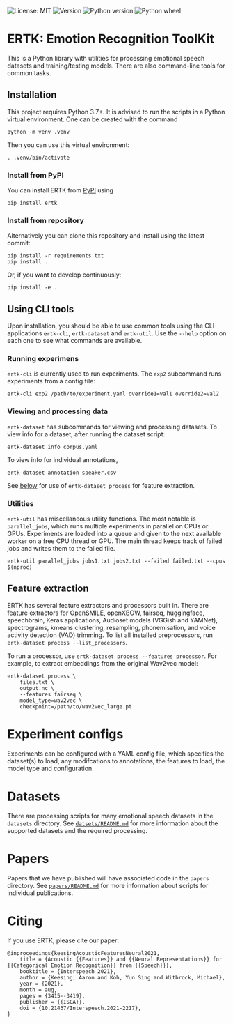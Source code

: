 ![License: MIT](https://img.shields.io/github/license/Strong-AI-Lab/emotion)
![Version](https://img.shields.io/pypi/v/ertk)
![Python version](https://img.shields.io/pypi/pyversions/ertk)
![Python wheel](https://img.shields.io/pypi/wheel/ertk)

# ERTK: Emotion Recognition ToolKit
This is a Python library with utilities for processing emotional
speech datasets and training/testing models. There are also command-line
tools for common tasks.

## Installation
This project requires Python 3.7+. It is advised to run the scripts in a
Python virtual environment. One can be created with the command
```
python -m venv .venv
```
Then you can use this virtual environment:
```
. .venv/bin/activate
```

### Install from PyPI
You can install ERTK from [PyPI](https://pypi.org/project/ertk/) using
```
pip install ertk
```

### Install from repository
Alternatively you can clone this repository and install using the latest
commit:
```
pip install -r requirements.txt
pip install .
```
Or, if you want to develop continuously:
```
pip install -e .
```

## Using CLI tools
Upon installation, you should be able to use common tools using the CLI
applications `ertk-cli`, `ertk-dataset` and `ertk-util`. Use the
`--help` option on each one to see what commands are available.

### Running experimens
`ertk-cli` is currently used to run experiments. The `exp2` subcommand
runs experiments from a config file:
```
ertk-cli exp2 /path/to/experiment.yaml override1=val1 override2=val2
```

### Viewing and processing data
`ertk-dataset` has subcommands for viewing and processing datasets. To
view info for a dataset, after running the dataset script:
```
ertk-dataset info corpus.yaml
```

To view info for individual annotations,
```
ertk-dataset annotation speaker.csv
```

See [below](#feature-extraction) for use of `ertk-dataset process` for
feature extraction.

### Utilities
`ertk-util` has miscellaneous utility functions. The most notable is
`parallel_jobs`, which runs multiple experiments in parallel on CPUs or
GPUs. Experiments are loaded into a queue and given to the next
available worker on a free CPU thread or GPU. The main thread keeps
track of failed jobs and writes them to the failed file.
```
ertk-util parallel_jobs jobs1.txt jobs2.txt --failed failed.txt --cpus $(nproc)
```

## Feature extraction
ERTK has several feature extractors and processors built in. There are
feature extractors for OpenSMILE, openXBOW, fairseq, huggingface,
speechbrain, Keras applications, Audioset models (VGGish and YAMNet),
spectrograms, kmeans clustering, resampling, phonemisation, and voice
activity detection (VAD) trimming. To list all installed preprocessors,
run `ertk-dataset process --list_processors`.

To run a processor, use `ertk-dataset process --features processor`.
For example, to extract embeddings from the original Wav2vec model:
```
ertk-dataset process \
    files.txt \
    output.nc \
    --features fairseq \
    model_type=wav2vec \
    checkpoint=/path/to/wav2vec_large.pt
```


# Experiment configs
Experiments can be configured with a YAML config file, which specifies
the dataset(s) to load, any modifcations to annotations, the features
to load, the model type and configuration.


# Datasets
There are processing scripts for many emotional speech datasets in the
`datasets` directory. See [`datsets/README.md`](datasets/README.md) for
more information about the supported datasets and the required
processing.


# Papers
Papers that we have published will have associated code in the `papers`
directory. See [`papers/README.md`](papers/README.md) for more
information about scripts for individual publications.


# Citing
If you use ERTK, please cite our paper:
```
@inproceedings{keesingAcousticFeaturesNeural2021,
    title = {Acoustic {{Features}} and {{Neural Representations}} for {{Categorical Emotion Recognition}} from {{Speech}}},
    booktitle = {Interspeech 2021},
    author = {Keesing, Aaron and Koh, Yun Sing and Witbrock, Michael},
    year = {2021},
    month = aug,
    pages = {3415--3419},
    publisher = {{ISCA}},
    doi = {10.21437/Interspeech.2021-2217},
}
```
